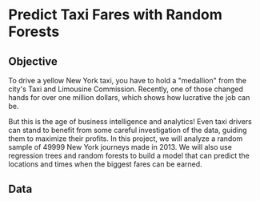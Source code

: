# Predict Taxi Fares with Random Forests

## Objective
To drive a yellow New York taxi, you have to hold a "medallion" from the city's Taxi and Limousine Commission. Recently, one of those changed hands for over one million dollars, which shows how lucrative the job can be.

But this is the age of business intelligence and analytics! Even taxi drivers can stand to benefit from some careful investigation of the data, guiding them to maximize their profits. In this project, we will analyze a random sample of 49999 New York journeys made in 2013. We will also use regression trees and random forests to build a model that can predict the locations and times when the biggest fares can be earned.

## Data

